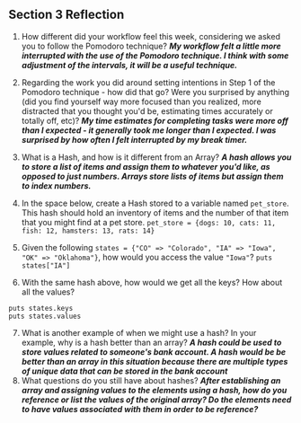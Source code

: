 ## Section 3 Reflection

1. How different did your workflow feel this week, considering we asked you to follow the Pomodoro technique?
***My workflow felt a little more interrupted with the use of the Pomodoro technique. I think with some adjustment of the intervals, it will be a useful technique.***
2. Regarding the work you did around setting intentions in Step 1 of the Pomodoro technique - how did that go? Were you surprised by anything (did you find yourself way more focused than you realized, more distracted that you thought you'd be, estimating times accurately or totally off, etc)?
***My time estimates for completing tasks were more off than I expected - it generally took me longer than I expected. I was surprised by how often I felt interrupted by my break timer.***
3. What is a Hash, and how is it different from an Array?
***A hash allows you to store a list of items and assign them to whatever you'd like, as opposed to just numbers. Arrays store lists of items but assign them to index numbers.***
4. In the space below, create a Hash stored to a variable named `pet_store`.  This hash should hold an inventory of items and the number of that item that you might find at a pet store.
`pet_store = {dogs: 10, cats: 11, fish: 12, hamsters: 13, rats: 14}`

5. Given the following `states = {"CO" => "Colorado", "IA" => "Iowa", "OK" => "Oklahoma"}`, how would you access the value `"Iowa"`?
`puts states["IA"]`
6. With the same hash above, how would we get all the keys?  How about all the values?
```
puts states.keys
puts states.values
```
7. What is another example of when we might use a hash?  In your example, why is a hash better than an array?
***A hash could be used to store values related to someone's bank account. A hash would be be better than an array in this situation because there are multiple types of unique data that can be stored in the bank account***
8. What questions do you still have about hashes?
***After establishing an array and assigning values to the elements using a hash, how do you reference or list the values of the original array? Do the elements need to have values associated with them in order to be reference?***
